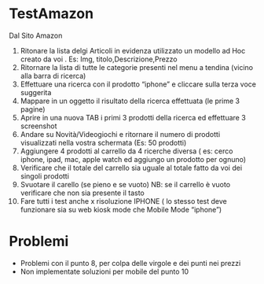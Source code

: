 # TestAmazon
Dal Sito Amazon

1) Ritonare la lista delgi Articoli in evidenza utilizzato un modello ad Hoc creato da voi . Es: Img, titolo,Descrizione,Prezzo
2) Ritornare la lista di tutte le categorie presenti nel menu a tendina (vicino alla barra di ricerca)
3) Effettuare una ricerca con il prodotto “iphone” e cliccare sulla terza voce suggerita
4) Mappare in un oggetto il risultato della ricerca effettuata (le prime 3 pagine)
5) Aprire in una nuova TAB i primi 3 prodotti della ricerca ed effettuare 3 screenshot
6) Andare su Novità/Videogiochi e ritornare il numero di prodotti visualizzati nella vostra schermata (Es: 50 prodotti)
7) Aggiungere 4 prodotti al carrello da 4 ricerche diversa ( es: cerco iphone, ipad, mac, apple watch ed aggiungo un prodotto per ognuno)
8) Verificare che il totale del carrello sia uguale al totale fatto da voi dei singoli prodotti
9) Svuotare il carello (se pieno e se vuoto)  NB: se il carrello è vuoto verificare che non sia presente il tasto
10) Fare tutti i test anche x risoluzione IPHONE ( lo stesso test deve funzionare sia su web kiosk mode che Mobile Mode “iphone”)

# Problemi
- Problemi con il punto 8, per colpa delle virgole e dei punti nei prezzi
- Non implementate soluzioni per mobile del punto 10